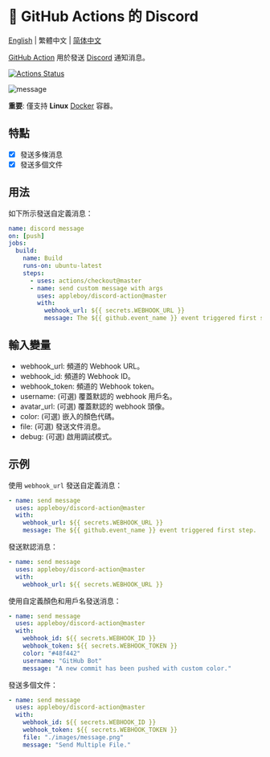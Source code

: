 # 🚀 GitHub Actions 的 Discord

[English](./README.md) | 繁體中文 | [简体中文](./README.zh-cn.md)

[GitHub Action](https://developer.github.com/actions/) 用於發送 [Discord](https://discordapp.com/) 通知消息。

[![Actions Status](https://github.com/appleboy/discord-action/workflows/discord%20message/badge.svg)](https://github.com/appleboy/discord-action/actions)

![message](./images/message.png)

**重要**: 僅支持 **Linux** [Docker](https://www.docker.com/) 容器。

## 特點

- [x] 發送多條消息
- [x] 發送多個文件

## 用法

如下所示發送自定義消息：

```yaml
name: discord message
on: [push]
jobs:
  build:
    name: Build
    runs-on: ubuntu-latest
    steps:
      - uses: actions/checkout@master
      - name: send custom message with args
        uses: appleboy/discord-action@master
        with:
          webhook_url: ${{ secrets.WEBHOOK_URL }}
          message: The ${{ github.event_name }} event triggered first step.
```

## 輸入變量

- webhook_url: 頻道的 Webhook URL。
- webhook_id: 頻道的 Webhook ID。
- webhook_token: 頻道的 Webhook token。
- username: (可選) 覆蓋默認的 webhook 用戶名。
- avatar_url: (可選) 覆蓋默認的 webhook 頭像。
- color: (可選) 嵌入的顏色代碼。
- file: (可選) 發送文件消息。
- debug: (可選) 啟用調試模式。

## 示例

使用 `webhook_url` 發送自定義消息：

```yaml
- name: send message
  uses: appleboy/discord-action@master
  with:
    webhook_url: ${{ secrets.WEBHOOK_URL }}
    message: The ${{ github.event_name }} event triggered first step.
```

發送默認消息：

```yaml
- name: send message
  uses: appleboy/discord-action@master
  with:
    webhook_url: ${{ secrets.WEBHOOK_URL }}
```

使用自定義顏色和用戶名發送消息：

```yaml
- name: send message
  uses: appleboy/discord-action@master
  with:
    webhook_id: ${{ secrets.WEBHOOK_ID }}
    webhook_token: ${{ secrets.WEBHOOK_TOKEN }}
    color: "#48f442"
    username: "GitHub Bot"
    message: "A new commit has been pushed with custom color."
```

發送多個文件：

```yaml
- name: send message
  uses: appleboy/discord-action@master
  with:
    webhook_id: ${{ secrets.WEBHOOK_ID }}
    webhook_token: ${{ secrets.WEBHOOK_TOKEN }}
    file: "./images/message.png"
    message: "Send Multiple File."
```
